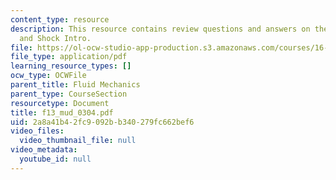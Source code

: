 ```yaml
---
content_type: resource
description: This resource contains review questions and answers on the topic of Stagnation
  and Shock Intro.
file: https://ol-ocw-studio-app-production.s3.amazonaws.com/courses/16-01-unified-engineering-i-ii-iii-iv-fall-2005-spring-2006/2a8a41b42fc9092bb340279fc662bef6_f13_mud_0304.pdf
file_type: application/pdf
learning_resource_types: []
ocw_type: OCWFile
parent_title: Fluid Mechanics
parent_type: CourseSection
resourcetype: Document
title: f13_mud_0304.pdf
uid: 2a8a41b4-2fc9-092b-b340-279fc662bef6
video_files:
  video_thumbnail_file: null
video_metadata:
  youtube_id: null
---
```

